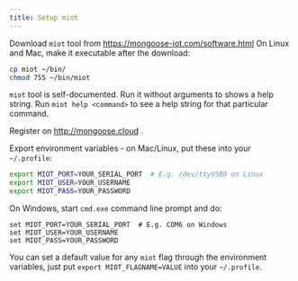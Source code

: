 ```yaml
---
title: Setup miot
---
```


Download `miot` tool from https://mongoose-iot.com/software.html
On Linux and Mac, make it executable after the download:

```bash
cp miot ~/bin/
chmod 755 ~/bin/miot
```

`miot` tool is self-documented. Run it without arguments to shows a help
string. Run `miot help <command>` to see a help string for that particular
command.

Register on http://mongoose.cloud .


Export environment variables - on Mac/Linux, put these into your `~/.profile`:

```bash
export MIOT_PORT=YOUR_SERIAL_PORT  # E.g. /dev/ttyUSB0 on Linux
export MIOT_USER=YOUR_USERNAME
export MIOT_PASS=YOUR_PASSWORD
```

On Windows, start `cmd.exe` command line prompt and do:

```
set MIOT_PORT=YOUR_SERIAL_PORT  # E.g. COM6 on Windows
set MIOT_USER=YOUR_USERNAME
set MIOT_PASS=YOUR_PASSWORD
```

You can set a default value for any `miot` flag through the environment
variables, just put `export MIOT_FLAGNAME=VALUE` into your `~/.profile`.
